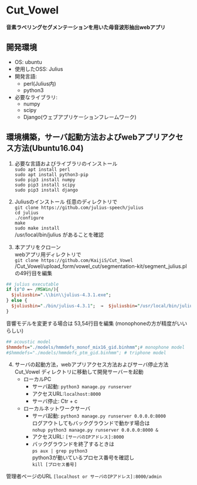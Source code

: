 # Cut_Vowel

**音素ラベリングセグメンテーションを用いた母音波形抽出webアプリ**

## 開発環境  
- OS: ubuntu  
- 使用したOSS: Julius  
- 開発言語:
  - perl(Julius内)
  - python3
- 必要なライブラリ:
  - numpy
  - scipy
  - Django(ウェブアプリケーションフレームワーク)

## 環境構築，サーバ起動方法およびwebアプリアクセス方法(Ubuntu16.04)  
1. 必要な言語およびライブラリのインストール  
`sudo apt install perl`  
`sudo apt install python3-pip`  
`sudo pip3 install numpy`  
`sudo pip3 install scipy`  
`sudo pip3 install django`  

2. Juliusのインストール
任意のディレクトリで  
`git clone https://github.com/julius-speech/julius`  
`cd julius`  
`./configure`  
`make`  
`sudo make install`  
/usr/local/bin/julius があることを確認

3. 本アプリをクローン  
webアプリ用ディレクトリで  
`git clone https://github.com/KaijiS/Cut_Vowel`  
 /Cut_Vowel/upload_form/vowel_cut/segmentation-kit/segment_julius.pl の49行目を編集
  ```perl:/Cut_Vowel/upload_form/vowel_cut/segmentation-kit/segment_julius.pl
  ## julius executable
  if ($^O =~ /MSWin/){
    $juliusbin=".\\bin\\julius-4.3.1.exe";
  } else {
    $juliusbin="./bin/julius-4.3.1";  →  $juliusbin="/usr/local/bin/julius";
  }
  ```
  音響モデルを変更する場合は 53,54行目を編集 (monophoneの方が精度がいいらしい)
  ```perl:/Cut_Vowel/upload_form/vowel_cut/segmentation-kit/segment_julius.pl
  ## acoustic model
  $hmmdefs="./models/hmmdefs_monof_mix16_gid.binhmm";# monophone model
  #$hmmdefs="./models/hmmdefs_ptm_gid.binhmm"; # triphone model
  ```

4. サーバの起動方法，webアプリアクセス方法およびサーバ停止方法  
    Cut_Vowel ディレクトリに移動して開発サーバーを起動  
    - ローカルPC  
      - サーバ起動: `python3 manage.py runserver`  
      - アクセスURL:`localhost:8000`  
      - サーバ停止: Ctr + c
    - ローカルネットワークサーバ  
      - サーバ起動: `python3 manage.py runserver 0.0.0.0:8000`  
      ログアウトしてもバックグラウンドで動かす場合は  
      `nohup python3 manage.py runserver 0.0.0.0:8000 &`  
      - アクセスURL: `[サーバのIPアドレス]:8000`  
      - バックグラウンドを終了するときは  
        `ps aux | grep python3`  
        python3が動いているプロセス番号を確認し  
        `kill [プロセス番号]`

管理者ページのURL
`[localhost or サーバのIPアドレス]:8000/admin`
